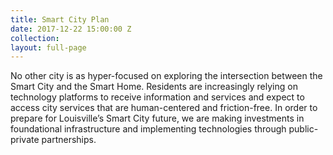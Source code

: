 ```yaml
---
title: Smart City Plan
date: 2017-12-22 15:00:00 Z
collection: 
layout: full-page
---
```


No other city is as hyper-focused on exploring the intersection between the Smart City and the Smart Home. Residents are increasingly relying on technology platforms to receive information and services and expect to access city services that are human-centered and friction-free. In order to prepare for Louisville’s Smart City future, we are making investments in foundational infrastructure and implementing technologies through public-private partnerships.